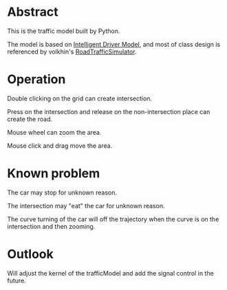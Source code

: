 # Abstract
This is the traffic model built by Python.

The model is based on [Intelligent Driver Model](https://en.wikipedia.org/wiki/Intelligent_driver_model), and most of class design is referenced by volkhin's [RoadTrafficSimulator](https://github.com/volkhin/RoadTrafficSimulator).
# Operation
Double clicking on the grid can create intersection.

Press on the intersection and release on the non-intersection place can create the road.

Mouse wheel can zoom the area.

Mouse click and drag move the area.
# Known problem
The car may stop for unknown reason.

The intersection may "eat" the car for unknown reason.

The curve turning of the car will off the trajectory when the curve is on the intersection and then zooming.  
# Outlook
Will adjust the kernel of the trafficModel and add the signal control in the future.
